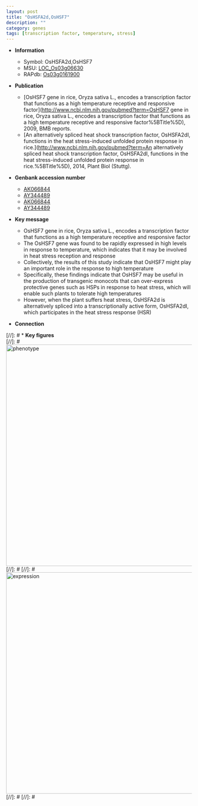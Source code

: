```yaml
---
layout: post
title: "OsHSFA2d,OsHSF7"
description: ""
category: genes
tags: [transcription factor, temperature, stress]
---
```


* **Information**  
    + Symbol: OsHSFA2d,OsHSF7  
    + MSU: [LOC_Os03g06630](http://rice.plantbiology.msu.edu/cgi-bin/ORF_infopage.cgi?orf=LOC_Os03g06630)  
    + RAPdb: [Os03g0161900](http://rapdb.dna.affrc.go.jp/viewer/gbrowse_details/irgsp1?name=Os03g0161900)  

* **Publication**  
    + [OsHSF7 gene in rice, Oryza sativa L., encodes a transcription factor that functions as a high temperature receptive and responsive factor](http://www.ncbi.nlm.nih.gov/pubmed?term=OsHSF7 gene in rice, Oryza sativa L., encodes a transcription factor that functions as a high temperature receptive and responsive factor%5BTitle%5D), 2009, BMB reports.
    + [An alternatively spliced heat shock transcription factor, OsHSFA2dI, functions in the heat stress-induced unfolded protein response in rice.](http://www.ncbi.nlm.nih.gov/pubmed?term=An alternatively spliced heat shock transcription factor, OsHSFA2dI, functions in the heat stress-induced unfolded protein response in rice.%5BTitle%5D), 2014, Plant Biol (Stuttg).

* **Genbank accession number**  
    + [AK066844](http://www.ncbi.nlm.nih.gov/nuccore/AK066844)
    + [AY344489](http://www.ncbi.nlm.nih.gov/nuccore/AY344489)
    + [AK066844](http://www.ncbi.nlm.nih.gov/nuccore/AK066844)
    + [AY344489](http://www.ncbi.nlm.nih.gov/nuccore/AY344489)

* **Key message**  
    + OsHSF7 gene in rice, Oryza sativa L., encodes a transcription factor that functions as a high temperature receptive and responsive factor
    + The OsHSF7 gene was found to be rapidly expressed in high levels in response to temperature, which indicates that it may be involved in heat stress reception and response
    + Collectively, the results of this study indicate that OsHSF7 might play an important role in the response to high temperature
    + Specifically, these findings indicate that OsHSF7 may be useful in the production of transgenic monocots that can over-express protective genes such as HSPs in response to heat stress, which will enable such plants to tolerate high temperatures
    + However, when the plant suffers heat stress, OsHSFA2d is alternatively spliced into a transcriptionally active form, OsHSFA2dI, which participates in the heat stress response (HSR)

* **Connection**  

[//]: # * **Key figures**  
[//]: # <img src="http://funRiceGenes.github.io/images/OsHSF7.pheno.png" alt="phenotype"  style="width: 600px;"/>
[//]: # 
[//]: # <img src="http://funRiceGenes.github.io/images/OsHSF7.exp.png" alt="expression"  style="width: 600px;"/>
[//]: # 
[//]: # 
